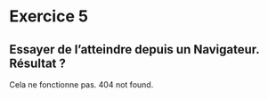 # Exercice 5

## Essayer de l’atteindre depuis un Navigateur. Résultat ? 

Cela ne fonctionne pas. 404 not found.
